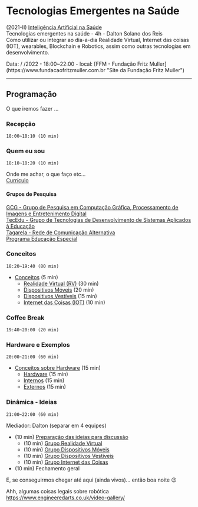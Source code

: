 # Tecnologias Emergentes na Saúde

(2021-II) [Inteligência Artificial na Saúde](https://www.fundacaofritzmuller.com.br/curso/inteligencia-artificial-na-saude/turma/9309e20A "site da Pós em Inteligência Artificial na Saúde da Fundação Fritz Muller")  
Tecnologias emergentes na saúde - 4h - Dalton Solano dos Reis  
Como utilizar ou integrar ao dia-a-dia Realidade Virtual, Internet das coisas (IOT), wearables, Blockchain e Robotics, assim como outras tecnologias em desenvolvimento.  
<!-- FIXME: --> Data: / /2022 - 18:00~22:00 - local: [FFM - Fundação Fritz Muller](https://www.fundacaofritzmuller.com.br "Site da Fundação Fritz Muller")  

----------

## Programação

O que iremos fazer ...  

### Recepção

    18:00~18:10 (10 min)  

### Quem eu sou

    18:10~18:20 (10 min)  
  
Onde me achar, o que faço etc...  
[Currículo](https://github.com/dalton-reis/dalton-reis/blob/main/README.md "Meu currículo")  

#### Grupos de Pesquisa

[GCG - Grupo de Pesquisa em Computação Gráfica, Processamento de Imagens e Entretenimento Digital](http://gcg.inf.furb.br/ "site do grupo GCG")  
[TecEdu - Grupo de Tecnologias de Desenvolvimento de Sistemas Aplicados à Educação](http://tecedu.inf.furb.br/ "site do grupo TecEdu")  
[Tagarela - Rede de Comunicação Alternativa](http://gcg.inf.furb.br/?page_id=992 "site do grupo Tagarela")  
[Programa Educação Especial](https://github.com/dalton-reis/programa_EducacaoEspecial "site do Programa Educação Especial")  

### Conceitos

    18:20~19:40 (80 min)  

- [Conceitos](Conceitos/ "Conceitos sobre as quatro áreas") (5 min)  
  - [Realidade Virtual (RV)](Conceitos/RealidadeVirtual.md "Conceitos sobre Realidade Virtual (RV)") (30 min)  
  - [Dispositivos Móveis](Conceitos/DispositivosMoveis.md "Conceitos sobre Dispositivos Móveis") (20 min)  
  - [Dispositivos Vestíveis](Conceitos/DispositivosVestiveis.md "Conceitos sobre Dispositivos Vestíveis") (15 min)  
  - [Internet das Coisas (IOT)](Conceitos/InternetDasCoisas.md "Conceitos sobre Internet das Coisas (IOT)") (10 min)  

### Coffee Break

    19:40~20:00 (20 min)  
  
### Hardware e Exemplos

    20:00~21:00 (60 min)  

- [Conceitos sobre Hardware](HardwareExemplos/ "Conceitos sobre Hardware") (15 min)  
  - [Hardware](HardwareExemplos/ExemplosHardware.md "Exemplos de Hardware") (15 min)  
  - [Internos](HardwareExemplos/ExemplosInternos.md "Exemplos Internos") (15 min)  
  - [Externos](HardwareExemplos/ExemplosExternos.md "Exemplos Externos") (15 min)  

### Dinâmica - Ideias

    21:00~22:00 (60 min)   

Mediador: Dalton (separar em 4 equipes)  

- (10 min) [Preparação das ideias para discussão](Dinamica/README.md "Preparação das ideias para discussão")  
  - (10 min) [Grupo Realidade Virtual](Dinamica/GrupoRealidadeVirtual.md "grupo Realidade Virtual")  
  - (10 min) [Grupo Dispositivos Móveis](Dinamica/GrupoDispositivosMoveis.md "Grupo Dispositivos Móveis")  
  - (10 min) [Grupo Dispositivos Vestíveis](Dinamica/GrupoDispositivosVestiveis.md "grupo Dispositivos Vestíveis")  
  - (10 min) [Grupo Internet das Coisas](Dinamica/GrupoInternetDasCoisas.md "Grupo Internet das Coisas")  
- (10 min) Fechamento geral  

E, se conseguirmos chegar até aqui (ainda vivos)... então boa noite 😉  

Ahh, algumas coisas legais sobre robótica <https://www.engineeredarts.co.uk/video-gallery/>  

